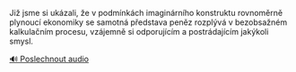 
Již jsme si ukázali, že v podmínkách imaginárního konstruktu rovnoměrně plynoucí ekonomiky se samotná představa peněz rozplývá v bezobsažném kalkulačním procesu, vzájemně si odporujícím a postrádajícím jakýkoli smysl.

[🔊 Poslechnout audio](/data/7-paragraphs/audio/chapter_78/para_004-Ji-jsme-si-ukzali-e-v-podmnkch-imaginrnho.mp3)
